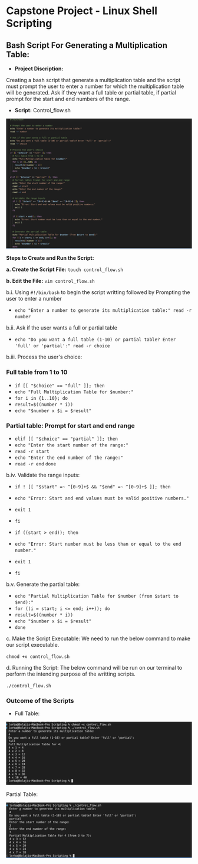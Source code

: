 # Capstone Project - Linux Shell Scripting

## Bash Script For Generating a Multiplication Table:

* **Project Discription:**

Creating a bash script that generate a multiplication table and the script must prompt the user to enter a number for which the multiplication table will be generated. Ask if they want a full table or partial table, if partial prompt for the start and end numbers of the range.

* **Script:** Control_flow.sh

![alt text](Images/Script.png)


**Steps to Create and Run the Script:**

**a. Create the Script File:** `touch control_flow.sh`

**b. Edit the File:** `vim control_flow.sh`

b.i. Using `#!/bin/bash` to begin the script writting followed by Prompting the user to enter a number 
* `echo "Enter a number to generate its multiplication table:" read -r number`

b.ii. Ask if the user wants a full or partial table 
* `echo "Do you want a full table (1-10) or partial table? Enter 'full' or 'partial':" read -r choice`

b.iii. Process the user's choice:
  ### Full table from 1 to 10
* `if [[ "$choice" == "full" ]]; then`
* `echo "Full Multiplication Table for $number:"`
* `for i in {1..10}; do`
* `result=$((number * i))`
* `echo "$number x $i = $result"`
 
### Partial table: Prompt for start and end range
* `elif [[ "$choice" == "partial" ]]; then`
* `echo "Enter the start number of the range:"`
* `read -r start`
* `echo "Enter the end number of the range:"`
* `read -r end`
  `done`

b.iv. Validate the range inputs:
* `if ! [[ "$start" =~ ^[0-9]+$ && "$end" =~ ^[0-9]+$ ]]; then`
* `echo "Error: Start and end values must be valid positive numbers."`
* `exit 1`
* `fi`

* `if ((start > end)); then`
* `echo "Error: Start number must be less than or equal to the end number."`
* `exit 1`
* `fi`

 b.v. Generate the partial table:

* `echo "Partial Multiplication Table for $number (from $start to $end):"`
* `for ((i = start; i <= end; i++)); do`
* `result=$((number * i))`
* `echo "$number x $i = $result"`
* `done`

c. Make the Script Executable: We need to run the below command to make our script executable.

`chmod +x control_flow.sh`

d. Running the Script: The below command will be run on our terminal to perform the intending purpose of the writting scripts.

`./control_flow.sh`

### Outcome of the Scripts

* Full Table:

![alt text](Images/permission-execute-full-table.png)

Partial Table:

![alt text](<Images/Partial Table.png>)





